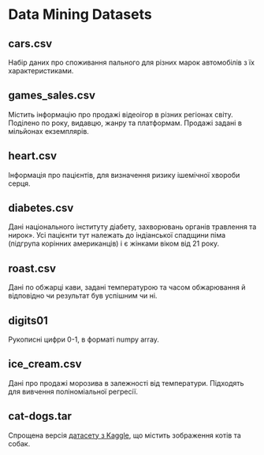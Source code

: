 # Data Mining Datasets

## cars.csv

Набір даних про споживання пального для різних марок автомобілів з їх характеристиками.

## games_sales.csv

Містить інформацію про продажі відеоігор в різних регіонах світу. Поділено по року, видавцю, жанру та платформам. Продажі задані в мільйонах екземплярів.

## heart.csv

Інформація про пацієнтів, для визначення ризику ішемічної хвороби серця.

## diabetes.csv

Дані національного інституту діабету, захворювань органів травлення та нирок». Усі пацієнти тут належать до індіанської спадщини піма (підгрупа корінних американців) і є жінками віком від 21 року.

## roast.csv

Дані по обжарці кави, задані температурою та часом обжарювання й відповідно чи результат був успішним чи ні.

## digits01

Рукописні цифри 0-1, в форматі numpy array.

## ice_cream.csv

Дані про продажі морозива в залежності від температури. Підходять для вивчення поліноміальної регресії.

## cat-dogs.tar

Спрощена версія [датасету з Kaggle](https://www.microsoft.com/en-us/download/details.aspx?id=54765), що містить зображення котів та собак.